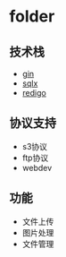 # folder

## 技术栈

- [gin](https://github.com/gin-gonic/gin)
- [sqlx](http://jmoiron.github.io/sqlx/)
- [redigo](https://github.com/gomodule/redigo)

## 协议支持

- s3协议
- ftp协议
- webdev

## 功能

- 文件上传
- 图片处理
- 文件管理
